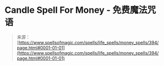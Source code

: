 <!--yml

category: 未分类

date: 2024-06-12 18:33:06

-->

# Candle Spell For Money - 免费魔法咒语

> 来源：[https://www.spellsofmagic.com/spells/life_spells/money_spells/394/page.html#0001-01-01](https://www.spellsofmagic.com/spells/life_spells/money_spells/394/page.html#0001-01-01)
